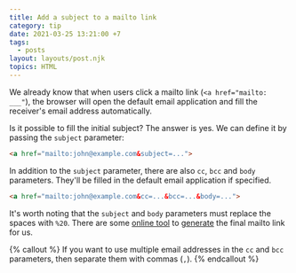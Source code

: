 ```yaml
---
title: Add a subject to a mailto link
category: tip
date: 2021-03-25 13:21:00 +7
tags:
  - posts
layout: layouts/post.njk
topics: HTML
---
```


We already know that when users click a mailto link (`<a href="mailto: ___"`), the browser will open the default email application and fill the receiver's email address automatically.

Is it possible to fill the initial subject? The answer is yes. We can define it by passing the `subject` parameter:

```html
<a href="mailto:john@example.com&subject=...">
```

In addition to the `subject` parameter, there are also `cc`, `bcc` and `body` parameters. They'll be filled in the default email application if specified.

```html
<a href="mailto:john@example.com&cc=...&bcc=...&body=...">
```

It's worth noting that the `subject` and `body` parameters must replace the spaces with `%20`. There are some [online tool](https://mailtolinkgenerator.com) to [generate](https://mailtolink.me) the final mailto link for us.

{% callout %}
If you want to use multiple email addresses in the `cc` and `bcc` parameters, then separate them with commas (`,`).
{% endcallout %}